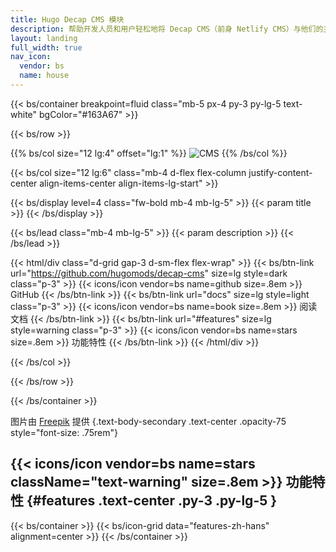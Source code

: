 ```yaml
---
title: Hugo Decap CMS 模块
description: 帮助开发人员和用户轻松地将 Decap CMS（前身 Netlify CMS）与他们的主题和站点集成起来。
layout: landing
full_width: true
nav_icon:
  vendor: bs
  name: house
---
```


{{< bs/container breakpoint=fluid class="mb-5 px-4 py-3 py-lg-5 text-white" bgColor="#163A67" >}}

{{< bs/row >}}

{{% bs/col size="12 lg:4" offset="lg:1" %}}
![CMS](/images/cms.jpg)
{{% /bs/col %}}

{{< bs/col size="12 lg:6" class="mb-4 d-flex flex-column justify-content-center align-items-center align-items-lg-start" >}}

{{< bs/display level=4 class="fw-bold mb-4 mb-lg-5" >}}
  {{< param title >}}
{{< /bs/display >}}

{{< bs/lead class="mb-4 mb-lg-5" >}}
  {{< param description >}}
{{< /bs/lead >}}

{{< html/div class="d-grid gap-3 d-sm-flex flex-wrap" >}}
  {{< bs/btn-link url="https://github.com/hugomods/decap-cms" size=lg style=dark class="p-3" >}}
    {{< icons/icon vendor=bs name=github size=.8em >}} GitHub
  {{< /bs/btn-link >}}
  {{< bs/btn-link url="docs" size=lg style=light class="p-3" >}}
    {{< icons/icon vendor=bs name=book size=.8em >}} 阅读文档
  {{< /bs/btn-link >}}
  {{< bs/btn-link url="#features" size=lg style=warning class="p-3" >}}
    {{< icons/icon vendor=bs name=stars size=.8em >}} 功能特性
  {{< /bs/btn-link >}}
{{< /html/div >}}

{{< /bs/col >}}

{{< /bs/row >}}

{{< /bs/container >}}

图片由 [Freepik](https://www.freepik.com/free-vector/web-development-concept-flat-design-illustration_11817491.htm#fromView=search&page=1&position=15&uuid=30ed233b-f635-4bfb-bf58-3e17fe116c78?sign-up=google) 提供
{.text-body-secondary .text-center .opacity-75 style="font-size: .75rem"}

## {{< icons/icon vendor=bs name=stars className="text-warning" size=.8em >}} 功能特性 {#features .text-center .py-3 .py-lg-5 }

{{< bs/container >}}
{{< bs/icon-grid data="features-zh-hans" alignment=center >}}
{{< /bs/container >}}
